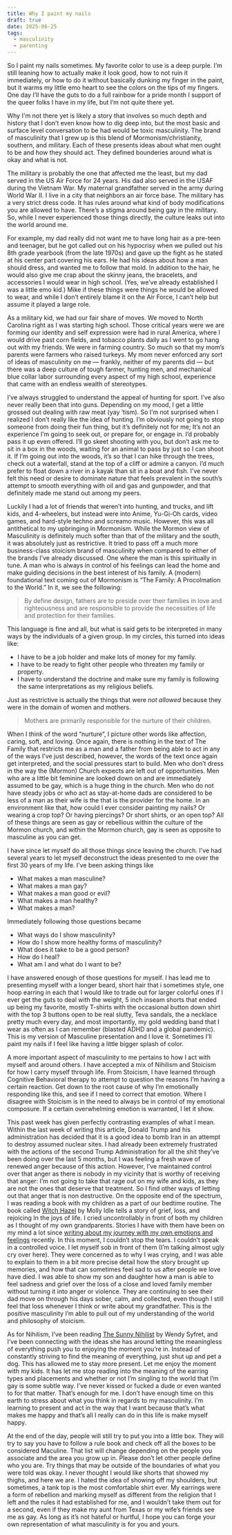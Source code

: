 ```yaml
---
title: Why I paint my nails
draft: true
date: 2025-06-25
tags:
  - masculinity
  - parenting
---
```

So I paint my nails sometimes. My favorite color to use is a deep purple. I’m still leaning how to actually make it look good, how to not ruin it immediately, or how to do it without basically dunking my finger in the paint, but it warms my little emo heart to see the colors on the tips of my fingers. One day I’ll have the guts to do a full rainbow for a pride month I support of the queer folks I have in my life, but I’m not quite there yet. 

Why I'm not there yet is likely a story that involves so much depth and history that I don’t even know how to dig deep into, but the most basic and surface level conversation to be had would be toxic masculinity. The brand of masculinity that I grew up is this blend of Mormonism/christianity, southern, and military. Each of these presents ideas about what men ought to be and how they should act. They defined bounderies around what is okay and what is not. 

The military is probably the one that affected me the least, but my dad served in the US Air Force for 24 years. His dad also served in the USAF during the Vietnam War. My maternal grandfather served in the army during World War II. I live in a city that neighbors an air force base. The military has a very strict dress code. It has rules around what kind of body modifications you are allowed to have. There’s a stigma around being gay in the military. So, while I never experienced those things directly, the culture leaks out into the world around me. 

For example, my dad really did not want me to have long hair as a pre-teen and teenager, but he got called out on his hypocrisy when we pulled out his 8th grade yearbook (from the late 1970s) and gave up the fight as he stated at his center part covering his ears. He had his ideas about how a man should dress, and wanted me to follow that mold. In addition to the hair, he would also give me crap about the skinny jeans, the bracelets, and accessories I would wear in high school. (Yes, we’ve already established I was a little emo kid.) Mike if these things were things he would be allowed to wear, and while I don’t entirely blame it on the Air Force, I can’t help but assume it played a large role. 

As a military kid, we had our fair share of moves. We moved to North Carolina right as I was starting high school. Those critical years were we are forming our identity and self expression were had in rural America, where I would drive past corn fields, and tobacco plants daily as I went to go hang out with my friends. We were in farming country. So much so that my mom’s parents were farmers who raised turkeys. My mom never enforced any sort of ideas of masculinity on me — frankly, neither of my parents did — but there was a deep culture of tough farmer, hunting men, and mechanical blue collar labor surrounding every aspect of my high school, experience that came with an endless wealth of stereotypes. 

I’ve always struggled to understand the appeal of hunting for sport. I’ve also never really been that into guns. Depending on my mood, I get a little grossed out dealing with raw meat (yay ‘tism). So I’m not surprised when I realized I don’t really like the idea of hunting. I’m obviously not going to stop someone from doing their fun thing, but it’s definitely not for me; It’s not an experience I’m going to seek out, or prepare for, or engage in. I’d probably pass it up even offered. I’ll go skeet shooting with you, but don’t ask me to sit in a box in the woods, waiting for an animal to pass by just so I can shoot it. If I’m going out into the woods, it’s so that I can hike through the trees, check out a waterfall, stand at the top of a cliff or admire a canyon. I’d much prefer to float down a river in a kayak than sit in a boat and fish. I’ve never felt this need or desire to dominate nature that feels prevalent in the south’s attempt to smooth everything with oil and gas and gunpowder, and that definitely made me stand out among my peers. 

Luckily I had a lot of friends that weren’t into hunting, and trucks, and lift kids, and 4-wheelers, but instead were into Anime, Yu-Gi-Oh cards, video games, and hard-style techno and screamo music. However, this was all antithetical to my upbringing in Mormonism. While the Mormon view of Masculinity is definitely much softer than that of the military and the south, it was absolutely just as restrictive. It tried to pass off a much more business-class stoicism brand of masculinity when compared to either of the brands I’ve already discussed. One where the man is this spiritually in tune. A man who is always in control of his feelings can lead the home and make guiding decisions in the best interest of his family. A (modern) foundational text coming out of Mormonism is “The Family: A Procolmation to the World.” In it, we see the following: 

> By define design, fathers are to preside over their families in love and righteousness and are responsible to provide the necessities of life and protection for their families. 

This language is fine and all, but what is said gets to be interpreted in many ways by the individuals of a given group. In my circles, this turned into ideas like:
* I have to be a job holder and make lots of money for my family. 
* I have to be ready to fight other people who threaten my family or property. 
* I have to understand the doctrine and make sure my family is following the same interpretations as my religious beliefs. 

Just as restrictive is actually the things that were *not allowed* because they were in the domain of women and mothers. 

> Mothers are primarily responsible for the nurture of their children.

When I think of the word “nurture”, I picture other words like affection, caring, soft, and loving. Once again, there is nothing in the text of The Family that restricts me as a man and a father from being able to act in any of the ways I’ve just described, however, the words of the text once again get interpreted, and the social pressures start to build. Men who don’t dress in the way the (Mormon) Church expects are left out of opportunities. Men who are a little bit feminine are looked down on and are immediately assumed to be gay, which is a huge thing in the church. Men who do not have steady jobs or who act as stay-at-home dads are considered to be less of a man as their wife is the that is the provider for the home. In an environment like that, how could I ever consider painting my nails? Or wearing a crop top? Or having piercings? Or short shirts, or an open top? All of these things are seen as gay or rebellious within the culture of the Mormon church, and within the Mormon church, gay is seen as opposite to masculine as you can get. 

I have since let myself do all those things since leaving the church. I’ve had several years to let myself deconstruct the ideas presented to me over the first 30 years of my life. I’ve been asking things like 
- What makes a man masculine? 
- What makes a man gay? 
- What makes a man good or evil? 
- What makes a man healthy? 
- What makes a man? 

Immediately following those questions became
* What ways do I show masculinity? 
* How do I show more healthy forms of masculinity? 
* What does it take to be a good person? 
* How do I heal? 
* What am I and what do I want to be? 

I have answered enough of those questions for myself. I has lead me to presenting myself with a longer beard, short hair that i sometimes style, one hoop earring in each that I would like to trade out for larger colorful ones if I ever get the guts to deal with the weight, 5 inch inseam shorts that ended up being my favorite, mostly T-shirts with the occasional button down shirt with the top 3 buttons open to be real slutty, Teva sandals, the a necklace pretty much every day, and most importantly, my gold wedding band that I wear as often as I can remember (blasted ADHD and a global pandemic). This is my version of Masculine presentation and I love it. Sometimes I’ll paint my nails if I feel like having a little bigger splash of color.

A more important aspect of masculinity to me pertains to how I act with myself and around others. I have accepted a mix of Nihilism and Stoicism for how I carry myself through life. From Stoicism, I have learned through Cognitive Behavioral therapy to attempt to question the reasons I’m having a certain reaction. Get down to the root cause of why I’m emotionally responding like this, and see if I need to correct that emotion. Where I disagree with Stoicism is in the need to always be in control of my emotional composure. If a certain overwhelming emotion is warranted, I let it show. 

This past week has given perfectly contrasting examples of what I mean. Within the last week of writing this article, Donald Trump and his administration has decided that it is a good idea to bomb Iran in an attempt to destroy assumed nuclear sites. I had already been extremely frustrated with the actions of the second Trump Administration for all the shit they’ve been doing over the last 5 months, but I was feeling a fresh wave of renewed anger because of this action. However, I’ve maintained control over that anger as there is nobody in my vicinity that is worthy of receiving that anger: I’m not going to take that rage out on my wife and kids, as they are not the ones that deserve that treatment. So I find other ways of letting out that anger that is non destructive. On the opposite end of the spectrum, I was reading a book with my children as a part of our bedtime routine. The book called [Witch Hazel](https://www.goodreads.com/book/show/58064779-witch-hazel) by Molly Idle tells a story of grief, loss, and rejoicing In the joys of life. I cried uncontrollably in front of both my children as I thought of my own grandparents. Stories I have with them have been on my mind a lot since [writing about my journey with my own emotions and feelings](Feelings) recently. In this moment, I couldn’t stop the tears. I couldn’t speak in a controlled voice. I let myself sob in front of them (I’m talking almost ugly cry over here). They were concerned as to why I was crying, and I was able to explain to them in a bit more precise detail how the story brought up memories, and how that can sometimes feel sad to us after people we love have died. I was able to show my son and daughter how a man is able to feel sadness and grief over the loss of a close and loved family member without turning it into anger or violence. They are continuing to see their dad move on through his days sober, calm, and collected, even though I still feel that loss whenever I think or write about my grandfather. This is the positive masculinity I’m able to pull out of my understanding of the world and philosophy of stoicism. 

As for Nihilism, I’ve been reading [The Sunny Nihilist](https://www.goodreads.com/book/show/58506039-the-sunny-nihilist) by Wendy Syfret, and I’ve been connecting with the ideas she has around letting the meaningless of everything push you to enjoying the moment you’re in. Instead of constantly striving to find the meaning of everything, just shut up and pet a dog. This has allowed me to stay more present. Let me enjoy the moment with my kids. It has let me stop reading into the meaning of the earring types and placements and whether or not I’m singling to the world that I’m gay is some subtle way. I’ve never kissed or fucked a dude or even wanted to for that matter. That’s enough for me. I don’t have enough time on this earth to stress about what you think in regards to my masculinity. I’m learning to present and act in the way that I want because that’s what makes me happy and that’s all I really can do in this life is make myself happy. 

At the end of the day, people will still try to put you into a little box. They will try to say you have to follow a rule book and check off all the boxes to be considered Maculine. That list will change depending on the people you associate and the area you grow up in. Please don’t let other people define who you are. Try things that may be outside of the boundaries of what you were told was okay. I never thought I would like shorts that showed my thighs, and here we are. I hated the idea of showing off my shoulders, but sometimes, a tank top is the most comfortable shirt ever. My earrings were a form of rebellion and marking myself as different from the religion that I left and the rules it had established for me, and I wouldn’t take them out for a second, even if they make my aunt from Texas or my wife’s friends see me as gay. As long as it’s not hateful or hurtful, I hope you can forge your own representation of what masculinity is for you and yours. 
